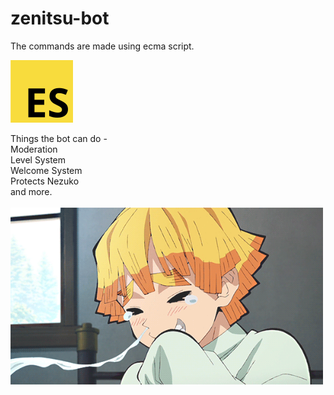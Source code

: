 # zenitsu-bot
The commands are made using ecma script.
<br>

<img src="images/es.png" height="100" width="100">

Things the bot can do -
<br>
Moderation 
<br>
Level System
<br>
Welcome System 
<br>
Protects Nezuko
<br>
and more.
<br>
<br>
<img src="images/zen.gif" width="500">
